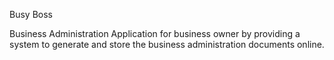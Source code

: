 Busy Boss

Business Administration Application for business owner by providing a system to generate and store the business administration documents online.